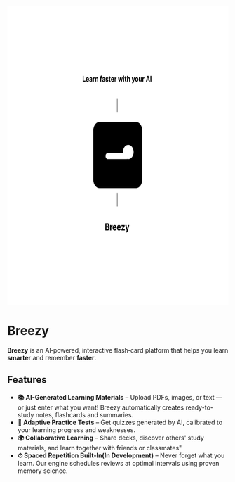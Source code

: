 <p align="center">
  <a href="https://breezylearn.com" target="blank"><img src="assets/breezy-banner.png" width="680" height="680" alt="Breezy OG banner" /></a>
</p>

# Breezy

**Breezy** is an AI‑powered, interactive flash‑card platform that helps you learn **smarter** and remember **faster**.

## Features

- **📚 AI-Generated Learning Materials** – Upload PDFs, images, or text — or just enter what you want! Breezy automatically creates ready-to-study notes, flashcards and summaries.
- **🧠 Adaptive Practice Tests** – Get quizzes generated by AI, calibrated to your learning progress and weaknesses.
- **🌍 Collaborative Learning** – Share decks, discover others' study materials, and learn together with friends or classmates"
- **⏱ Spaced Repetition Built-In(In Development)** – Never forget what you learn. Our engine schedules reviews at optimal intervals using proven memory science.
